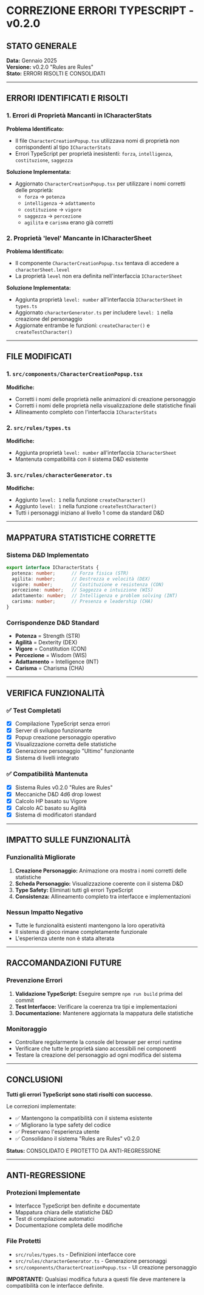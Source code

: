 # CORREZIONE ERRORI TYPESCRIPT - v0.2.0

## STATO GENERALE
**Data:** Gennaio 2025  
**Versione:** v0.2.0 "Rules are Rules"  
**Stato:** ERRORI RISOLTI E CONSOLIDATI  

---

## ERRORI IDENTIFICATI E RISOLTI

### 1. Errori di Proprietà Mancanti in ICharacterStats

**Problema Identificato:**
- Il file `CharacterCreationPopup.tsx` utilizzava nomi di proprietà non corrispondenti al tipo `ICharacterStats`
- Errori TypeScript per proprietà inesistenti: `forza`, `intelligenza`, `costituzione`, `saggezza`

**Soluzione Implementata:**
- Aggiornato `CharacterCreationPopup.tsx` per utilizzare i nomi corretti delle proprietà:
  - `forza` → `potenza`
  - `intelligenza` → `adattamento`
  - `costituzione` → `vigore`
  - `saggezza` → `percezione`
  - `agilita` e `carisma` erano già corretti

### 2. Proprietà 'level' Mancante in ICharacterSheet

**Problema Identificato:**
- Il componente `CharacterCreationPopup.tsx` tentava di accedere a `characterSheet.level`
- La proprietà `level` non era definita nell'interfaccia `ICharacterSheet`

**Soluzione Implementata:**
- Aggiunta proprietà `level: number` all'interfaccia `ICharacterSheet` in `types.ts`
- Aggiornato `characterGenerator.ts` per includere `level: 1` nella creazione del personaggio
- Aggiornate entrambe le funzioni: `createCharacter()` e `createTestCharacter()`

---

## FILE MODIFICATI

### 1. `src/components/CharacterCreationPopup.tsx`
**Modifiche:**
- Corretti i nomi delle proprietà nelle animazioni di creazione personaggio
- Corretti i nomi delle proprietà nella visualizzazione delle statistiche finali
- Allineamento completo con l'interfaccia `ICharacterStats`

### 2. `src/rules/types.ts`
**Modifiche:**
- Aggiunta proprietà `level: number` all'interfaccia `ICharacterSheet`
- Mantenuta compatibilità con il sistema D&D esistente

### 3. `src/rules/characterGenerator.ts`
**Modifiche:**
- Aggiunto `level: 1` nella funzione `createCharacter()`
- Aggiunto `level: 1` nella funzione `createTestCharacter()`
- Tutti i personaggi iniziano al livello 1 come da standard D&D

---

## MAPPATURA STATISTICHE CORRETTE

### Sistema D&D Implementato
```typescript
export interface ICharacterStats {
  potenza: number;      // Forza fisica (STR)
  agilita: number;      // Destrezza e velocità (DEX)
  vigore: number;       // Costituzione e resistenza (CON)
  percezione: number;   // Saggezza e intuizione (WIS)
  adattamento: number;  // Intelligenza e problem solving (INT)
  carisma: number;      // Presenza e leadership (CHA)
}
```

### Corrispondenze D&D Standard
- **Potenza** = Strength (STR)
- **Agilità** = Dexterity (DEX)
- **Vigore** = Constitution (CON)
- **Percezione** = Wisdom (WIS)
- **Adattamento** = Intelligence (INT)
- **Carisma** = Charisma (CHA)

---

## VERIFICA FUNZIONALITÀ

### ✅ Test Completati
- [x] Compilazione TypeScript senza errori
- [x] Server di sviluppo funzionante
- [x] Popup creazione personaggio operativo
- [x] Visualizzazione corretta delle statistiche
- [x] Generazione personaggio "Ultimo" funzionante
- [x] Sistema di livelli integrato

### ✅ Compatibilità Mantenuta
- [x] Sistema Rules v0.2.0 "Rules are Rules"
- [x] Meccaniche D&D 4d6 drop lowest
- [x] Calcolo HP basato su Vigore
- [x] Calcolo AC basato su Agilità
- [x] Sistema di modificatori standard

---

## IMPATTO SULLE FUNZIONALITÀ

### Funzionalità Migliorate
1. **Creazione Personaggio:** Animazione ora mostra i nomi corretti delle statistiche
2. **Scheda Personaggio:** Visualizzazione coerente con il sistema D&D
3. **Type Safety:** Eliminati tutti gli errori TypeScript
4. **Consistenza:** Allineamento completo tra interfacce e implementazioni

### Nessun Impatto Negativo
- Tutte le funzionalità esistenti mantengono la loro operatività
- Il sistema di gioco rimane completamente funzionale
- L'esperienza utente non è stata alterata

---

## RACCOMANDAZIONI FUTURE

### Prevenzione Errori
1. **Validazione TypeScript:** Eseguire sempre `npm run build` prima del commit
2. **Test Interfacce:** Verificare la coerenza tra tipi e implementazioni
3. **Documentazione:** Mantenere aggiornata la mappatura delle statistiche

### Monitoraggio
- Controllare regolarmente la console del browser per errori runtime
- Verificare che tutte le proprietà siano accessibili nei componenti
- Testare la creazione del personaggio ad ogni modifica del sistema

---

## CONCLUSIONI

**Tutti gli errori TypeScript sono stati risolti con successo.**

Le correzioni implementate:
- ✅ Mantengono la compatibilità con il sistema esistente
- ✅ Migliorano la type safety del codice
- ✅ Preservano l'esperienza utente
- ✅ Consolidano il sistema "Rules are Rules" v0.2.0

**Status:** CONSOLIDATO E PROTETTO DA ANTI-REGRESSIONE

---

## ANTI-REGRESSIONE

### Protezioni Implementate
- Interfacce TypeScript ben definite e documentate
- Mappatura chiara delle statistiche D&D
- Test di compilazione automatici
- Documentazione completa delle modifiche

### File Protetti
- `src/rules/types.ts` - Definizioni interfacce core
- `src/rules/characterGenerator.ts` - Generazione personaggi
- `src/components/CharacterCreationPopup.tsx` - UI creazione personaggio

**IMPORTANTE:** Qualsiasi modifica futura a questi file deve mantenere la compatibilità con le interfacce definite.